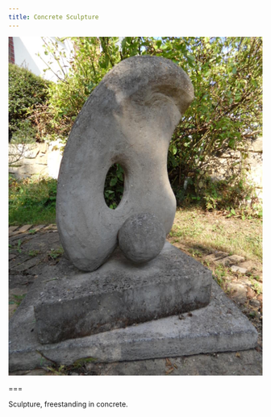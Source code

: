 ```yaml
---
title: Concrete Sculpture
---
```


![Concrete sculpture](sculpture-small.jpg)

===

Sculpture, freestanding in concrete.